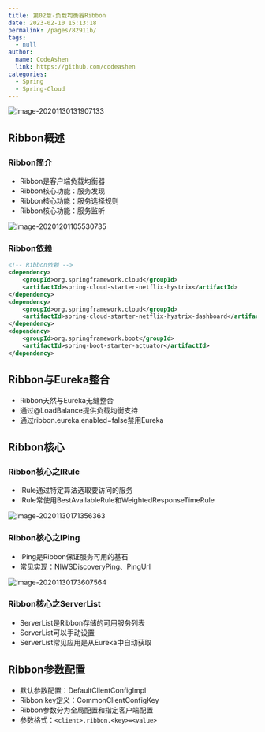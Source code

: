 ```yaml
---
title: 第02章-负载均衡器Ribbon
date: 2023-02-10 15:13:18
permalink: /pages/82911b/
tags: 
  - null
author: 
  name: CodeAshen
  link: https://github.com/codeashen
categories: 
  - Spring
  - Spring-Cloud
---
```

![image-20201130131907133](https://s3.ax1x.com/2020/12/01/DWXtte.png)

## Ribbon概述

### Ribbon简介

* Ribbon是客户端负载均衡器
* Ribbon核心功能：服务发现
* Ribbon核心功能：服务选择规则
* Ribbon核心功能：服务监听

![image-20201201105530735](https://s3.ax1x.com/2020/12/02/DI9LJ1.png)

### Ribbon依赖

```xml
<!-- Ribbon依赖 -->
<dependency>
    <groupId>org.springframework.cloud</groupId>
    <artifactId>spring-cloud-starter-netflix-hystrix</artifactId>
</dependency>
<dependency>
    <groupId>org.springframework.cloud</groupId>
    <artifactId>spring-cloud-starter-netflix-hystrix-dashboard</artifactId>
</dependency>
<dependency>
    <groupId>org.springframework.boot</groupId>
    <artifactId>spring-boot-starter-actuator</artifactId>
</dependency>
```

## Ribbon与Eureka整合

* Ribbon天然与Eureka无缝整合
* 通过@LoadBalance提供负载均衡支持
* 通过ribbon.eureka.enabled=false禁用Eureka

## Ribbon核心

### Ribbon核心之IRule

* IRule通过特定算法选取要访问的服务
* IRule常使用BestAvailableRule和WeightedResponseTimeRule

![image-20201130171356363](https://s3.ax1x.com/2020/12/01/DWXd1A.png)

### Ribbon核心之IPing

* IPing是Ribbon保证服务可用的基石
* 常见实现：NIWSDiscoveryPing、PingUrl

![image-20201130173607564](https://s3.ax1x.com/2020/12/01/DWX0Xt.png)

### Ribbon核心之ServerList

* ServerList是Ribbon存储的可用服务列表
* ServerList可以手动设置
* ServerList常见应用是从Eureka中自动获取

## Ribbon参数配置

* 默认参数配置：DefaultClientConfigImpl
* Ribbon key定义：CommonClientConfigKey
* Ribbon参数分为全局配置和指定客户端配置
* 参数格式：`<client>.ribbon.<key>=<value>`